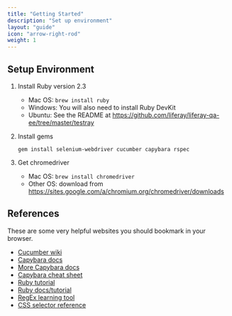 ```yaml
---
title: "Getting Started"
description: "Set up environment"
layout: "guide"
icon: "arrow-right-rod"
weight: 1
---
```


<article id="article1">

## Setup Environment

1. Install Ruby version 2.3
 	* Mac OS:  `brew install ruby`
 	* Windows:  You will also need to install Ruby DevKit
 	* Ubuntu:  See the README at https://github.com/liferay/liferay-qa-ee/tree/master/testray

1. Install gems

    `gem install selenium-webdriver cucumber capybara rspec`

1. Get chromedriver
 	* Mac OS:  `brew install chromedriver`
 	* Other OS:  download from https://sites.google.com/a/chromium.org/chromedriver/downloads

</article>

<article id="article2">

## References
These are some very helpful websites you should bookmark in your browser.

* [Cucumber wiki](https://github.com/cucumber/cucumber/wiki)
* [Capybara docs](http://www.rubydoc.info/github/jnicklas/capybara)
* [More Capybara docs](https://github.com/teamcapybara/capybara#capybara)
* [Capybara cheat sheet](https://gist.github.com/zhengjia/428105)
* [Ruby tutorial](https://www.codecademy.com/learn/ruby)
* [Ruby docs/tutorial](http://www.tutorialspoint.com/ruby)
* [RegEx learning tool](http://regexr.com)
* [CSS selector reference](http://www.w3schools.com/cssref/css_selectors.asp)

</article>

